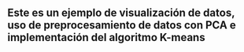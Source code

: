 ## Este es un ejemplo de visualización de datos, uso de preprocesamiento de datos con PCA e implementación del algoritmo K-means
